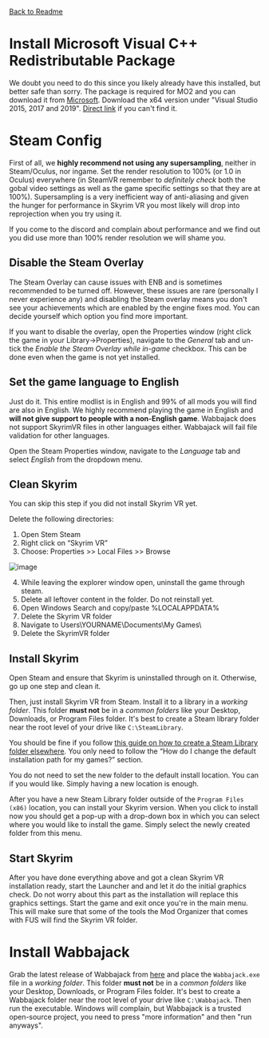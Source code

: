 [Back to Readme](https://github.com/Kvitekvist/FUS/blob/main/README.md)

# Install Microsoft Visual C++ Redistributable Package

We doubt you need to do this since you likely already have this installed, but better safe than sorry. The package is required for MO2 and you can download it from [Microsoft](https://support.microsoft.com/en-us/help/2977003/the-latest-supported-visual-c-downloads). Download the x64 version under "Visual Studio 2015, 2017 and 2019". [Direct link](https://aka.ms/vs/16/release/vc_redist.x64.exe) if you can't find it.

# Steam Config

First of all, we **highly recommend not using any supersampling**, neither in Steam/Oculus, nor ingame. Set the render resolution to 100% (or 1.0 in Oculus) everywhere (in SteamVR remember to *definitely check* both the gobal video settings as well as the game specific settings so that they are at 100%). Supersampling is a very inefficient way of anti-aliasing and given the hunger for performance in Skyrim VR you most likely will drop into reprojection when you try using it. 

If you come to the discord and complain about performance and we find out you did use more than 100% render resolution we will shame you.

## Disable the Steam Overlay

The Steam Overlay can cause issues with ENB and is sometimes recommended to be turned off. However, these issues are rare (personally I never experience any) and disabling the Steam overlay means you don't see your achievements which are enabled by the engine fixes mod. You can decide yourself which option you find more important.

If you want to disable the overlay, open the Properties window (right click the game in your Library->Properties), navigate to the _General_ tab and un-tick the _Enable the Steam Overlay while in-game_ checkbox. This can be done even when the game is not yet installed.

## Set the game language to English

Just do it. This entire modlist is in English and 99% of all mods you will find are also in English. We highly recommend playing the game in English and **will not give support to people with a non-English game**. Wabbajack does not support SkyrimVR files in other languages either. Wabbajack will fail file validation for other languages.

Open the Steam Properties window, navigate to the _Language_ tab and select _English_ from the dropdown menu.

## Clean Skyrim

You can skip this step if you did not install Skyrim VR yet.

Delete the following directories:
1. Open Stem Steam
2. Right click on “Skyrim VR”
3. Choose: Properties >>  Local Files >>  Browse

![image](https://i.ibb.co/V33zFWt/steam-folder.png)

4. While leaving the explorer window open, uninstall the game through steam.
5. Delete all leftover content in the folder. Do not reinstall yet.
6. Open Windows Search and copy/paste %LOCALAPPDATA%
7. Delete the Skyrim VR folder
8. Navigate to Users\YOURNAME\Documents\My Games\
9. Delete the SkyrimVR folder

## Install Skyrim

Open Steam and ensure that Skyrim is uninstalled through on it. Otherwise, go up one step and clean it.

Then, just install Skyrim VR from Steam. Install it to a library in a _working folder_. This folder **must not** be in a _common folders_ like your Desktop, Downloads, or Program Files folder. It's best to create a Steam library folder near the root level of your drive like `C:\SteamLibrary`. 

You should be fine if you follow [this guide on how to create a Steam Library folder elsewhere](https://help.steampowered.com/en/faqs/view/4BD4-4528-6B2E-8327). You only need to follow the “How do I change the default installation path for my games?” section.

You do not need to set the new folder to the default install location. You can if you would like. Simply having a new location is enough.

After you have a new Steam Library folder outside of the `Program Files (x86)` location, you can install your Skyrim version. When you click to install now you should get a pop-up with a drop-down box in which you can select where you would like to install the game. Simply select the newly created folder from this menu.

## Start Skyrim

After you have done everything above and got a clean Skyrim VR installation ready, start the Launcher and and let it do the initial graphics check. Do not worry about this part as the installation will replace this graphics settings.
Start the game and exit once you're in the main menu. This will make sure that some of the tools the Mod Organizer that comes with FUS will find the Skyrim VR folder.

# Install Wabbajack

Grab the latest release of Wabbajack from [here](https://www.wabbajack.org/#/) and place the `Wabbajack.exe` file in a _working folder_. This folder **must not** be in a _common folders_ like your Desktop, Downloads, or Program Files folder. It's best to create a Wabbajack folder near the root level of your drive like `C:\Wabbajack`. Then run the executable. Windows will complain, but Wabbajack is a trusted open-source project, you need to press "more information" and then "run anyways".
